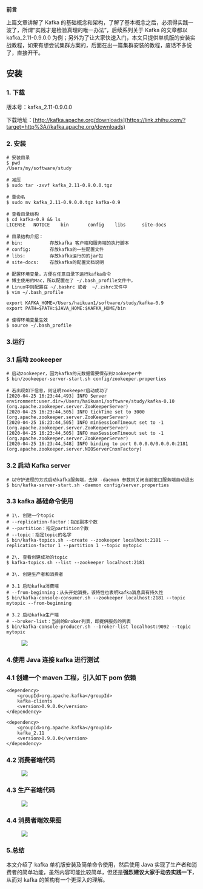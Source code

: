 **前言**

上篇文章讲解了 Kafka 的基础概念和架构，了解了基本概念之后，必须得实践一波了，所谓“实践才是检验真理的唯一办法”，后续系列关于 Kafka 的文章都以 kafka_2.11-0.9.0.0 为例；另外为了让大家快速入门，本文只提供单机版的安装实战教程，如果有想尝试集群方案的，后面在出一篇集群安装的教程，废话不多说了，直接开干。

## **安装**

### **1\. 下载**

版本号：kafka_2.11-0.9.0.0

下载地址：[http://kafka.apache.org/downloads](https://link.zhihu.com/?target=http%3A//kafka.apache.org/downloads)

### **2\. 安装**



```
# 安装目录
$ pwd
/Users/my/software/study

# 减压
$ sudo tar -zxvf kafka_2.11-0.9.0.0.tgz

# 重命名
$ sudo mv kafka_2.11-0.9.0.0.tgz kafka-0.9

# 查看目录结构
$ cd kafka-0.9 && ls
LICENSE   NOTICE    bin       config    libs      site-docs

# 目录结构介绍：
# bin: 			存放kafka 客户端和服务端的执行脚本
# config:		存放kafka的一些配置文件
# libs:			存放kafka运行的的jar包
# site-docs:	存放kafka的配置文档说明

# 配置环境变量，方便在任意目录下运行kafka命令
# 博主使用的Mac，所以配置在了 ~/.bash_profile文件中，
# Linux中则配置在 ~/.bashrc 或者  ~/.zshrc文件中
$ vim ~/.bash_profile

export KAFKA_HOME=/Users/haikuan1/software/study/kafka-0.9
export PATH=$PATH:$JAVA_HOME:$KAFKA_HOME/bin

# 使得环境变量生效
$ source ~/.bash_profile

```



### **3.运行**

### **3.1 启动 zookeeper**



```
# 启动zookeeper，因为kafka的元数据需要保存到zookeeper中
$ bin/zookeeper-server-start.sh config/zookeeper.properties

# 若出现如下信息，则证明zookeeper启动成功了
[2020-04-25 16:23:44,493] INFO Server environment:user.dir=/Users/haikuan1/software/study/kafka-0.10 (org.apache.zookeeper.server.ZooKeeperServer)
[2020-04-25 16:23:44,505] INFO tickTime set to 3000 (org.apache.zookeeper.server.ZooKeeperServer)
[2020-04-25 16:23:44,505] INFO minSessionTimeout set to -1 (org.apache.zookeeper.server.ZooKeeperServer)
[2020-04-25 16:23:44,505] INFO maxSessionTimeout set to -1 (org.apache.zookeeper.server.ZooKeeperServer)
[2020-04-25 16:23:44,548] INFO binding to port 0.0.0.0/0.0.0.0:2181 (org.apache.zookeeper.server.NIOServerCnxnFactory)

```



### **3.2 启动 Kafka server**



```
# 以守护进程的方式启动kafka服务端，去掉 -daemon 参数则关闭当前窗口服务端自动退出
$ bin/kafka-server-start.sh -daemon config/server.properties

```



### **3.3 kafka 基础命令使用**



```
# 1\. 创建一个topic
# --replication-factor：指定副本个数
# --partition：指定partition个数
# --topic：指定topic的名字
$ bin/kafka-topics.sh --create --zookeeper localhost:2181 --replication-factor 1 --partition 1 --topic mytopic

# 2\. 查看创建成功的topic
$ kafka-topics.sh --list --zookeeper localhost:2181

# 3\. 创建生产者和消费者

# 3.1 启动kafka消费端
# --from-beginning：从头开始消费，该特性也表明kafka消息具有持久性
$ bin/kafka-console-consumer.sh --zookeeper localhost:2181 --topic mytopic --from-beginning

# 3.2 启动kafka生产端
# --broker-list：当前的Broker列表，即提供服务的列表
$ bin/kafka-console-producer.sh --broker-list localhost:9092 --topic mytopic

```



<figure data-size="normal">


![](https://java-tutorial.oss-cn-shanghai.aliyuncs.com/v2-a1e0c6db02c2822b2ad88db1c3b0b8a7_720w.webp)

</figure>

### **4.使用 Java 连接 kafka 进行测试**

### **4.1 创建一个 maven 工程，引入如下 pom 依赖**



```
<dependency>
    <groupId>org.apache.kafka</groupId>
    kafka-clients
    <version>0.9.0.0</version>
</dependency>

<dependency>
    <groupId>org.apache.kafka</groupId>
    kafka_2.11
    <version>0.9.0.0</version>
</dependency>

```



### **4.2 消费者端代码**

<figure data-size="normal">


![](https://java-tutorial.oss-cn-shanghai.aliyuncs.com/v2-5e9876ca0dc733fe8c2df51d2e42d1ce_720w.webp)

</figure>

### **4.3 生产者端代码**

<figure data-size="normal">


![](https://java-tutorial.oss-cn-shanghai.aliyuncs.com/v2-d1e6bfdf23c2b42e23f30d4430c587e2_720w.webp)

</figure>

### **4.4 消费者端效果图**

<figure data-size="normal">


![](https://java-tutorial.oss-cn-shanghai.aliyuncs.com/v2-1912f5b2b12ac766d746d88a04b9bd28_720w.webp)

</figure>

### **5.总结**

本文介绍了 kafka 单机版安装及简单命令使用，然后使用 Java 实现了生产者和消费者的简单功能，虽然内容可能比较简单，但还是**强烈建议大家手动去实践一下**，从而对 kafka 的架构有一个更深入的理解。